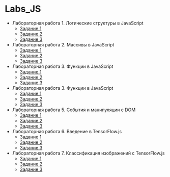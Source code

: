 # Labs_JS


* Лабораторная работа 1. Логические структуры в JavaScript 
    * [Задание 1](https://github.com/KharlamovaAnn/Labs_JS/blob/main/Lab11.js)
    * [Задание 2](https://github.com/KharlamovaAnn/Labs_JS/blob/main/Lab12.js)
    * [Задание 3](https://github.com/KharlamovaAnn/Labs_JS/blob/main/Lab13.js)
* Лабораторная работа 2. Массивы в JavaScript
    * [Задание 1]()
    * [Задание 2]()
    * [Задание 3]()
* Лабораторная работа 3. Функции в JavaScript
    * [Задание 1]()
    * [Задание 2]()
    * [Задание 3]()
* Лабораторная работа 3. Функции в JavaScript
    * [Задание 1]()
    * [Задание 2]()
    * [Задание 3]()
* Лабораторная работа 5. События и манипуляции с DOM
    * [Задание 1]()
    * [Задание 2]()
    * [Задание 3]()
* Лабораторная работа 6. Введение в TensorFlow.js
    * [Задание 1]()
    * [Задание 2]()
    * [Задание 3]()
* Лабораторная работа 7. Классификация изображений с TensorFlow.js
    * [Задание 1]()
    * [Задание 2]()
    * [Задание 3]()
